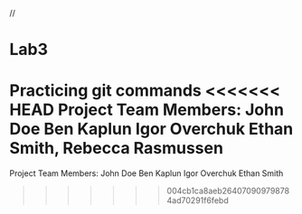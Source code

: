 //
# Lab3
Practicing git commands
<<<<<<< HEAD
Project Team Members: John Doe Ben Kaplun Igor Overchuk Ethan Smith, Rebecca Rasmussen
=======

Project Team Members:
John Doe
Ben Kaplun
Igor Overchuk
Ethan Smith
>>>>>>> 004cb1ca8aeb264070909798784ad70291f6febd
